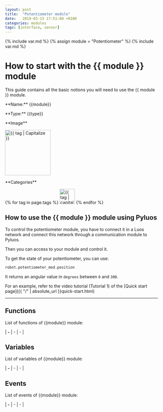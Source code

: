 ```yaml
---
layout: post
title:  "Potentiometer module"
date:   2019-03-15 17:51:00 +0100
categories: modules
tags: [interface, sensor]
---
```

{% include var.md %}
{% assign module = "Potentiometer" %}
{% include var.md %}

# How to start with the {{ module }} module

This guide contains all the basic notions you will need to use the {{ module }} module.

<div class="sheet" markdown="1">
<p class="sheet-title" markdown="1">**Name:** {{module}}</p>
<p class="sheet-title" markdown="1">**Type:** {{type}}</p>
<p class="sheet-title" markdown="1">**Image**</p>
<p class="indent" markdown="1"><img height="150" src="/assets/img/{{ module | downcase }}-module.png" alt="{{ tag | Capitalize }}"></p>
<p class="sheet-title" markdown="1">**Categories**</p>
<p class="indent" markdown="1">
{% for tag in page.tags %}
  <a href="{{ "/" | absolute_url }}tags.html"><img height="50" src="/assets/img/sticker-{{ tag }}.png" alt="{{ tag | capitalize }}"></a>
{% endfor %}
</p>
</div>

## How to use the {{ module }} module using Pyluos
To control the potentiometer module, you have to connect it in a Luos network and connect this network through a communication module to Pyluos.

Then you can access to your module and control it.

To get the state of your potentiometer, you can use:

```python
robot.potentiometer_mod.position
```

It returns an angular value in `degrees` between `0` and `300`.

For an example, refer to the video tutorial (Tutorial 1) of the [Quick start page]({{ "/" | absolute_url }}quick-start.html)

----

## Functions
List of functions of {{module}} module:

| **-** | - | - | 

## Variables
List of variables of {{module}} module:
 
| **-** | - | - | 

## Events
List of events of {{module}} module:

| **-** | - | - | 
